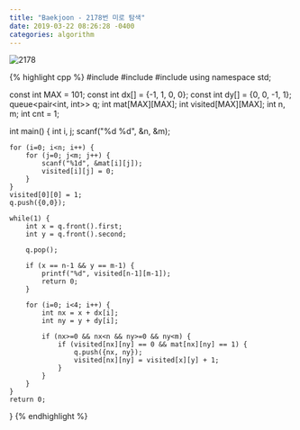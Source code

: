 ```yaml
---
title: "Baekjoon - 2178번 미로 탐색"
date: 2019-03-22 08:26:28 -0400
categories: algorithm
---
```



![2178](https://user-images.githubusercontent.com/49894861/64503924-5c1b4180-d308-11e9-817e-115c64b1da47.png)




{% highlight cpp %}
#include <cstdio>
#include <algorithm>
#include <queue>
using namespace std;

const int MAX = 101;
const int dx[] = {-1, 1, 0, 0};
const int dy[] = {0, 0, -1, 1};
queue<pair<int, int>> q;
int mat[MAX][MAX];
int visited[MAX][MAX];
int n, m;
int cnt = 1;

int main() {
	int i, j;
	scanf("%d %d", &n, &m);
	
	for (i=0; i<n; i++) {
		for (j=0; j<m; j++) {
			scanf("%1d", &mat[i][j]);
			visited[i][j] = 0;
		}
	}
	visited[0][0] = 1;
	q.push({0,0});
	
	while(1) {
		int x = q.front().first;
		int y = q.front().second;
		
		q.pop();
		
		if (x == n-1 && y == m-1) {
			printf("%d", visited[n-1][m-1]);
			return 0;
		}
		
		for (i=0; i<4; i++) {
			int nx = x + dx[i];
			int ny = y + dy[i];
			
			if (nx>=0 && nx<n && ny>=0 && ny<m) {
				if (visited[nx][ny] == 0 && mat[nx][ny] == 1) {
					q.push({nx, ny});
					visited[nx][ny] = visited[x][y] + 1;
				}
			}
		}
	}
	return 0;
}
{% endhighlight %}

